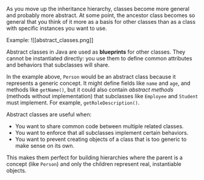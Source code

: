 As you move up the inheritance hierarchy, classes become more general and probably more abstract. At some point, the ancestor class becomes so general that you think of it more as a basis for other classes than as a class with specific instances you want to use.

Example:
![[abstract_classes.png]]

Abstract classes in Java are used as **blueprints** for other classes. They cannot be instantiated directly: you use them to define common attributes and behaviors that subclasses will share.

In the example above, `Person` would be an abstract class because it represents a generic concept. It might define fields like `name` and `age`, and methods like `getName()`, but it could also contain _abstract methods_ (methods without implementation) that subclasses like `Employee` and `Student` must implement. For example, `getRoleDescription()`.

Abstract classes are useful when:
- You want to share common code between multiple related classes.
- You want to enforce that all subclasses implement certain behaviors.
- You want to prevent creating objects of a class that is too generic to make sense on its own.

This makes them perfect for building hierarchies where the parent is a concept (like `Person`) and only the children represent real, instantiable objects.